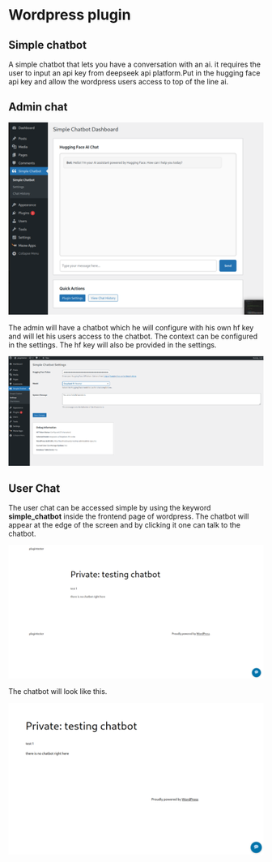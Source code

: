 # Wordpress plugin
## Simple chatbot

A simple chatbot that lets you have a conversation with an ai. it requires the user to input an api key from deepseek api platform.Put in the hugging face api key 
and allow the wordpress users access to top of the line ai.

## Admin chat

![alt text](image.png)


The admin will have a chatbot which he will configure with his own hf key and will let his users access to the chatbot. The context can be configured in the settings. The
hf key will also be provided in the settings.


![alt text](image-1.png)

## User Chat
The user chat can be accessed simple by using the keyword **simple_chatbot** inside the frontend page of wordpress. The chatbot will appear at the edge of the screen and by clicking it one can talk to the chatbot.

![alt text](image-2.png)

The chatbot will look like this.

![alt text](image-3.png)
